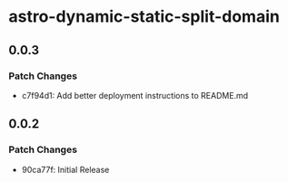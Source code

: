 # astro-dynamic-static-split-domain

## 0.0.3

### Patch Changes

- c7f94d1: Add better deployment instructions to README.md

## 0.0.2

### Patch Changes

- 90ca77f: Initial Release
